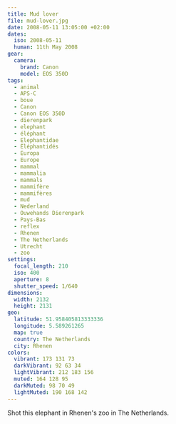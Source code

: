 ```yaml
---
title: Mud lover
file: mud-lover.jpg
date: 2008-05-11 13:05:00 +02:00
dates:
  iso: 2008-05-11
  human: 11th May 2008
gear:
  camera:
    brand: Canon
    model: EOS 350D
tags:
  - animal
  - APS-C
  - boue
  - Canon
  - Canon EOS 350D
  - dierenpark
  - elephant
  - éléphant
  - Elephantidae
  - Éléphantidés
  - Europa
  - Europe
  - mammal
  - mammalia
  - mammals
  - mammifère
  - mammifères
  - mud
  - Nederland
  - Ouwehands Dierenpark
  - Pays-Bas
  - reflex
  - Rhenen
  - The Netherlands
  - Utrecht
  - zoo
settings:
  focal_length: 210
  iso: 400
  aperture: 8
  shutter_speed: 1/640
dimensions:
  width: 2132
  height: 2131
geo:
  latitude: 51.958405813333336
  longitude: 5.589261265
  map: true
  country: The Netherlands
  city: Rhenen
colors:
  vibrant: 173 131 73
  darkVibrant: 92 63 34
  lightVibrant: 212 183 156
  muted: 164 128 95
  darkMuted: 98 70 49
  lightMuted: 190 168 142
---
```


Shot this elephant in Rhenen's zoo in The Netherlands.
